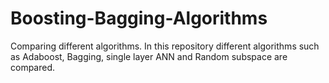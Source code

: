 # Boosting-Bagging-Algorithms
Comparing different algorithms.
In this repository different algorithms such as Adaboost, Bagging, single layer ANN and Random subspace are compared.
